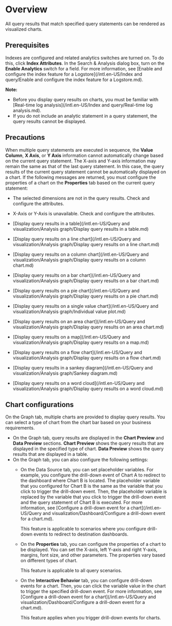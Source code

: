 # Overview

All query results that match specified query statements can be rendered as visualized charts.

## Prerequisites

Indexes are configured and related analytics switches are turned on. To do this, click **Index Attributes**. In the Search & Analysis dialog box, turn on the **Enable Analytics** switch for a field. For more information, see [Enable and configure the index feature for a Logstore](/intl.en-US/Index and query/Enable and configure the index feature for a Logstore.md).

**Note:**

-   Before you display query results on charts, you must be familiar with [Real-time log analysis](/intl.en-US/Index and query/Real-time log analysis.md).
-   If you do not include an analytic statement in a query statement, the query results cannot be displayed.

## Precautions

When multiple query statements are executed in sequence, the **Value Column**, **X Axis**, or **Y Axis** information cannot automatically change based on the current query statement. The X-axis and Y-axis information may remain the same as that of the last query statement. In this case, the query results of the current query statement cannot be automatically displayed on a chart. If the following messages are returned, you must configure the properties of a chart on the **Properties** tab based on the current query statement:

-   The selected dimensions are not in the query results. Check and configure the attributes.
-   X-Axis or Y-Axis is unavailable. Check and configure the attributes.

-   [Display query results in a table](/intl.en-US/Query and visualization/Analysis graph/Display query results in a table.md)
-   [Display query results on a line chart](/intl.en-US/Query and visualization/Analysis graph/Display query results on a line chart.md)
-   [Display query results on a column chart](/intl.en-US/Query and visualization/Analysis graph/Display query results on a column chart.md)
-   [Display query results on a bar chart](/intl.en-US/Query and visualization/Analysis graph/Display query results on a bar chart.md)
-   [Display query results on a pie chart](/intl.en-US/Query and visualization/Analysis graph/Display query results on a pie chart.md)
-   [Display query results on a single value chart](/intl.en-US/Query and visualization/Analysis graph/Individual value plot.md)
-   [Display query results on an area chart](/intl.en-US/Query and visualization/Analysis graph/Display query results on an area chart.md)
-   [Display query results on a map](/intl.en-US/Query and visualization/Analysis graph/Display query results on a map.md)
-   [Display query results on a flow chart](/intl.en-US/Query and visualization/Analysis graph/Display query results on a flow chart.md)
-   [Display query results in a sankey diagram](/intl.en-US/Query and visualization/Analysis graph/Sankey diagram.md)
-   [Display query results on a word cloud](/intl.en-US/Query and visualization/Analysis graph/Display query results on a word cloud.md)

## Chart configurations

On the Graph tab, multiple charts are provided to display query results. You can select a type of chart from the chart bar based on your business requirements.

-   On the Graph tab, query results are displayed in the **Chart Preview** and **Data Preview** sections. **Chart Preview** shows the query results that are displayed in the specified type of chart. **Data Preview** shows the query results that are displayed in a table.
-   On the Graph tab, you can also configure the following settings:
    -   On the Data Source tab, you can set placeholder variables. For example, you configure the drill-down event of Chart A to redirect to the dashboard where Chart B is located. The placeholder variable that you configured for Chart B is the same as the variable that you click to trigger the drill-down event. Then, the placeholder variable is replaced by the variable that you click to trigger the drill-down event and the query statement of Chart B is executed. For more information, see [Configure a drill-down event for a chart](/intl.en-US/Query and visualization/Dashboard/Configure a drill-down event for a chart.md).

        This feature is applicable to scenarios where you configure drill-down events to redirect to destination dashboards.

    -   On the **Properties** tab, you can configure the properties of a chart to be displayed. You can set the X-axis, left Y-axis and right Y-axis, margins, font size, and other parameters. The properties vary based on different types of chart.

        This feature is applicable to all query scenarios.

    -   On the **Interactive Behavior** tab, you can configure drill-down events for a chart. Then, you can click the variable value in the chart to trigger the specified drill-down event. For more information, see [Configure a drill-down event for a chart](/intl.en-US/Query and visualization/Dashboard/Configure a drill-down event for a chart.md).

        This feature applies when you trigger drill-down events for charts.


